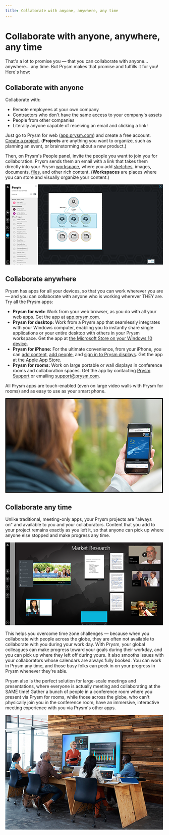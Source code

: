```yaml
---
title: Collaborate with anyone, anywhere, any time
---
```


# Collaborate with anyone, anywhere, any time

That's a lot to promise you — that you can collaborate with anyone... anywhere... any time. But Prysm makes that promise and fulfills it for you! Here's how:

## Collaborate with anyone

Collaborate with:

*   Remote employees at your own company
*   Contractors who don't have the same access to your company's assets
*   People from other companies
*   Literally anyone capable of receiving an email and clicking a link!

Just go to Prysm for web ([app.prysm.com](http://app.prysm.com/)) and create a free account. [Create a project](../Project/Projects.htm#CreatingProjects). (**Projects** are anything you want to organize, such as planning an event, or brainstorming about a new product.)

Then, on Prysm's People panel, invite the people you want to join you for collaboration. Prysm sends them an email with a link that takes them directly into your Prysm [workspace](../Project/Workspaces.html), where you add [sketches](../Tools/Sketchboards.html#OpeningSketchboards), images, documents, [files](../Files/WorkingWithProjectFiles.htm#AddingProjectFiles), and other rich content. (**Workspaces** are places where you can store and visually organize your content.)

![Figure 1](Collab001.png)

## Collaborate anywhere

Prysm has apps for all your devices, so that you can work wherever you are — and you can collaborate with anyone who is working wherever THEY are. Try all the Prysm apps:

*   **Prysm for web:** Work from your web browser, as you do with all your web apps. Get the app at [app.prysm.com](http://app.prysm.com/).
*   **Prysm for desktop:** Work from a Prysm app that seamlessly integrates with your Windows computer, enabling you to instantly share single applications or your entire desktop with others in your Prysm workspace. Get the app at [the Microsoft Store on your Windows 10 device](../GettingStarted/GettingPFD.html#InstalliingPFD).
*   **Prysm for iPhone:** For the ultimate convenience, from your iPhone, you can [add content](../Files/AddingContentUsingIPhone.htm), [add people](../People/AddingPeopleIphone.html), and [sign in to Prysm displays](../GettingStarted/UnlockingDisplayUsingIPhone.htm). Get the app at [the Apple App Store](../GettingStarted/GettingPFI.html#InstallingIPhone).
*   **Prysm for rooms:** Work on large portable or wall displays in conference rooms and collaboration spaces. Get the app by contacting [Prysm Support](https://www.prysm.com/support/) or emailing [support@prysm.com](mailto:support@prysm.com).

All Prysm apps are touch-enabled (even on large video walls with Prysm for rooms) and as easy to use as your smart phone.

![Figure 2](Collab002.png)

## Collaborate any time

Unlike traditional, meeting-only apps, your Prysm projects are "always on" and available to you and your collaborators. Content that you add to your project remains exactly as you left it, so that anyone can pick up where anyone else stopped and make progress any time.

![Figure 3](Collab007.png)

This helps you overcome time zone challenges — because when you collaborate with people across the globe, they are often not available to collaborate with you during your work day. With Prysm, your global colleagues can make progress toward your goals during their workday, and you can pick up where they left off during yours. It also smooths issues with your collaborators whose calendars are always fully booked. You can work in Prysm any time, and those busy folks can peek in on your progress in Prysm whenever they're able.

Prysm also is the perfect solution for large-scale meetings and presentations, where everyone is actually meeting and collaborating at the SAME time! Gather a bunch of people in a conference room where you present via Prysm for rooms, while those across the globe, who can't physically join you in the conference room, have an immersive, interactive meeting experience with you via Prysm's other apps.

![Figure 4](Collab003.png)
